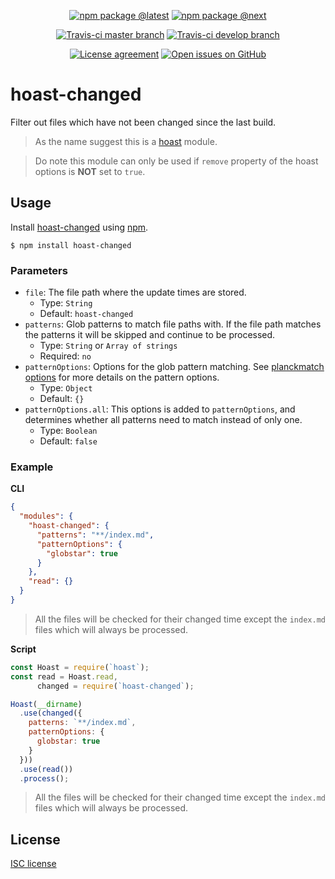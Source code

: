 <div align="center">
  
  [![npm package @latest](https://img.shields.io/npm/v/hoast-changed.svg?label=npm@latest&style=flat-square&maxAge=3600)](https://npmjs.com/package/hoast-changed)
  [![npm package @next](https://img.shields.io/npm/v/hoast-changed/next.svg?label=npm@next&style=flat-square&maxAge=3600)](https://npmjs.com/package/hoast-changed/v/next)
  
  [![Travis-ci master branch](https://img.shields.io/travis-ci/hoast/hoast-changed.svg?label=travis/master&branch=master&style=flat-square&maxAge=3600)](https://travis-ci.org/hoast/hoast-changed)
  [![Travis-ci develop branch](https://img.shields.io/travis-ci/hoast/hoast-changed.svg?label=travis/develop&branch=develop&style=flat-square&maxAge=3600)](https://travis-ci.org/hoast/hoast-changed)
  
  [![License agreement](https://img.shields.io/github/license/hoast/hoast-changed.svg?style=flat-square&maxAge=86400)](https://github.com/hoast/hoast-changed/blob/master/LICENSE)
  [![Open issues on GitHub](https://img.shields.io/github/issues/hoast/hoast-changed.svg?style=flat-square&maxAge=86400)](https://github.com/hoast/hoast-changed/issues)
  
</div>

# hoast-changed

Filter out files which have not been changed since the last build.

> As the name suggest this is a [hoast](https://github.com/hoast/hoast#readme) module.

> Do note this module can only be used if `remove` property of the hoast options is **NOT** set to `true`.

## Usage

Install [hoast-changed](https://npmjs.com/package/hoast-changed) using [npm](https://npmjs.com).

```
$ npm install hoast-changed
```

### Parameters

* `file`: The file path where the update times are stored.
  * Type: `String`
  * Default: `hoast-changed`
* `patterns`: Glob patterns to match file paths with. If the file path matches the patterns it will be skipped and continue to be processed.
  * Type: `String` or `Array of strings`
  * Required: `no`
* `patternOptions`: Options for the glob pattern matching. See [planckmatch options](https://github.com/redkenrok/node-planckmatch#options) for more details on the pattern options.
  * Type: `Object`
  * Default: `{}`
* `patternOptions.all`: This options is added to `patternOptions`, and determines whether all patterns need to match instead of only one.
  * Type: `Boolean`
  * Default: `false`

### Example

**CLI**

```json
{
  "modules": {
    "hoast-changed": {
      "patterns": "**/index.md",
      "patternOptions": {
        "globstar": true
      }
    },
    "read": {}
  }
}
```

> All the files will be checked for their changed time except the `index.md` files which will always be processed.

**Script**

```javascript
const Hoast = require(`hoast`);
const read = Hoast.read,
      changed = require(`hoast-changed`);

Hoast(__dirname)
  .use(changed({
    patterns: `**/index.md`,
    patternOptions: {
      globstar: true
    }
  }))
  .use(read())
  .process();
```

> All the files will be checked for their changed time except the `index.md` files which will always be processed.

## License

[ISC license](https://github.com/hoast/hoast-changed/blob/master/LICENSE)
